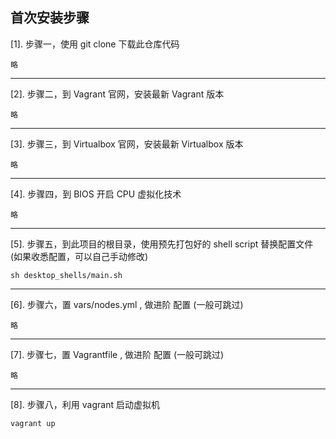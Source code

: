 ## 首次安装步骤

[1]. 步骤一，使用 git clone 下载此仓库代码
```shell
略
```
---------------------------------------

[2]. 步骤二，到 Vagrant 官网，安装最新 Vagrant 版本
```shell
略
```
---------------------------------------

[3]. 步骤三，到 Virtualbox 官网，安装最新 Virtualbox 版本
```shell
略
```
---------------------------------------
[4]. 步骤四，到 BIOS 开启 CPU 虚拟化技术
```shell
略
```
---------------------------------------

[5]. 步骤五，到此项目的根目录，使用预先打包好的 shell script 替换配置文件 (如果收悉配置，可以自己手动修改)
```shell
sh desktop_shells/main.sh
```
---------------------------------------

[6]. 步骤六，置 vars/nodes.yml , 做进阶 配置 (一般可跳过)
```shell
略
```

---------------------------------------
[7]. 步骤七，置 Vagrantfile , 做进阶 配置 (一般可跳过)
```shell
略
```

---------------------------------------

[8]. 步骤八，利用 vagrant 启动虚拟机
```shell
vagrant up
```
